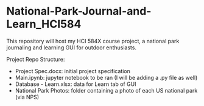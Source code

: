 # National-Park-Journal-and-Learn_HCI584
This repository will host my HCI 584X course project, a national park journaling and learning GUI for outdoor enthusiasts.

Project Repo Structure:
- Project Spec.docx: initial project specification
- Main.ipynb: jupyter notebook to be ran (I will be adding a .py file as well)
- Database - Learn.xlsx: data for Learn tab of GUI
- National Park Photos: folder containing a photo of each US national park (via NPS)
